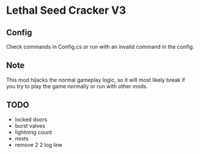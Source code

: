 # Lethal Seed Cracker V3

## Config
Check commands in Config.cs or run with an invalid command in the config.

## Note
This mod hijacks the normal gameplay logic, so it will most likely break if you try to play the game normally or run with other mods.

## TODO
* locked doors
* burst valves
* lightning count
* nests
* remove 2 2 log line